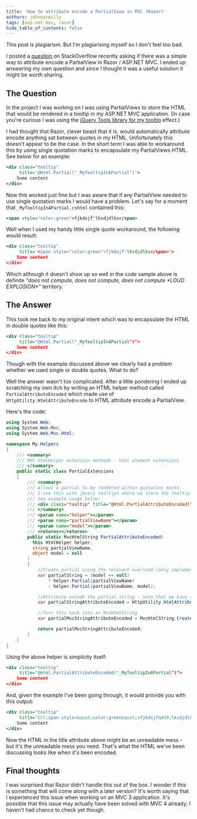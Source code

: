 ```yaml
---
title: 'How to attribute encode a PartialView in MVC (Razor)'
authors: johnnyreilly
tags: [asp.net mvc, razor]
hide_table_of_contents: false
---
```


This post is plagiarism. But I'm plagiarising myself so I don't feel too bad.

<!--truncate-->

I posted a [question](http://stackoverflow.com/q/12093005/761388) on StackOverflow recently asking if there was a simple way to attribute encode a PartialView in Razor / ASP.NET MVC. I ended up answering my own question and since I thought it was a useful solution it might be worth sharing.

## The Question

In the project I was working on I was using PartialViews to store the HTML that would be rendered in a tooltip in my ASP.NET MVC application. (In case you're curious I was using the [jQuery Tools library for my tooltip](http://jquerytools.org/demos/tooltip/index.html) effect.)

I had thought that Razor, clever beast that it is, would automatically attribute encode anything sat between quotes in my HTML. Unfortunately this doesn't appear to be the case. In the short term I was able to workaround this by using single quotation marks to encapsulate my PartialViews HTML. See below for an example:

```xml
<div class="tooltip"
     title='@Html.Partial("_MyTooltipInAPartial")'>
    Some content
</div>
```

Now this worked just fine but I was aware that if any PartialView needed to use single quotation marks I would have a problem. Let's say for a moment that `_MyTooltipInAPartial.cshtml` contained this:

```xml
<span style="color:green">fjkdsjf'lksdjdlks</span>
```

Well when I used my handy little single quote workaround, the following would result:

```xml
<div class="tooltip"
     title='<span style="color:green">fjkdsjf'lksdjdlks</span>'>
    Some content
</div>
```

Which although it doesn't show up so well in the code sample above is definite _"does not compute, does not compute, does not compute \*LOUD EXPLOSION\*"_ territory.

## The Answer

This took me back to my original intent which was to encapsulate the HTML in double quotes like this:

```xml
<div class="tooltip"
     title="@Html.Partial("_MyTooltipInAPartial")">
    Some content
</div>
```

Though with the example discussed above we clearly had a problem whether we used single or double quotes. What to do?

Well the answer wasn't too complicated. After a little pondering I ended up scratching my own itch by writing an HTML helper method called `PartialAttributeEncoded` which made use of `HttpUtility.HtmlAttributeEncode` to HTML attribute encode a PartialView.

Here's the code:

```cs
using System.Web;
using System.Web.Mvc;
using System.Web.Mvc.Html;

namespace My.Helpers
{
    /// <summary>
    /// MVC HtmlHelper extension methods - html element extensions
    /// </summary>
    public static class PartialExtensions
    {
        /// <summary>
        /// Allows a partial to be rendered within quotation marks.
        /// I use this with jQuery tooltips where we store the tooltip HMTL within a partial.
        /// See example usage below:
        /// <div class="tooltip" title="@Html.PartialAttributeEncoded("_MyTooltipInAPartial")">Some content</div>
        /// </summary>
        /// <param name="helper"></param>
        /// <param name="partialViewName"></param>
        /// <param name="model"></param>
        /// <returns></returns>
        public static MvcHtmlString PartialAttributeEncoded(
          this HtmlHelper helper,
          string partialViewName,
          object model = null
        )
        {
            //Create partial using the relevant overload (only implemented ones I used)
            var partialString = (model == null)
                ? helper.Partial(partialViewName)
                : helper.Partial(partialViewName, model);

            //Attribute encode the partial string - note that we have to .ToString() this to get back from an MvcHtmlString
            var partialStringAttributeEncoded = HttpUtility.HtmlAttributeEncode(partialString.ToString());

            //Turn this back into an MvcHtmlString
            var partialMvcStringAttributeEncoded = MvcHtmlString.Create(partialStringAttributeEncoded);

            return partialMvcStringAttributeEncoded;
        }
    }
}
```

Using the above helper is simplicity itself:

```xml
<div class="tooltip"
     title="@Html.PartialAttributeEncoded("_MyTooltipInAPartial")">
    Some content
</div>
```

And, given the example I've been going through, it would provide you with this output:

```xml
<div class="tooltip"
     title="&lt;span style=&quot;color:green&quot;>fjkdsjf&#39;lksdjdlks</span>">
    Some content
</div>
```

Now the HTML in the title attribute above might be an unreadable mess - but it's the unreadable mess you need. That's what the HTML we've been discussing looks like when it's been encoded.

## Final thoughts

I was surprised that Razor didn't handle this out of the box. I wonder if this is something that will come along with a later version? It's worth saying that I experienced this issue when working on an MVC 3 application. It's possible that this issue may actually have been solved with MVC 4 already; I haven't had chance to check yet though.
